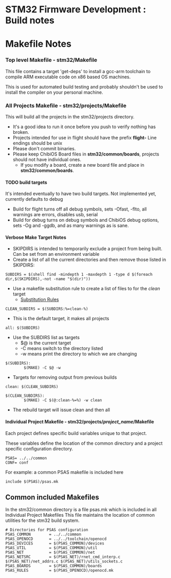 # STM32 Firmware Development : Build notes

# Makefile Notes

### Top level Makefile - stm32/Makefile

This file contains a target 'get-deps' to install a gcc-arm toolchain to compile ARM executable code on x86 based OS machines.

This is used for automated build testing and probably shouldn't be used to install the compiler on your personal machine.

### All Projects Makefile - stm32/projects/Makefile

This will build all the projects in the stm32/projects directory.

- It's a good idea to run it once before you push to verify nothing has broken.
- Projects intended for use in flight should have the prefix **flight-** Line endings should be unix
- Please don't commit binaries. 
- Please keep ChibiOS Board files in **stm32/common/boards**, projects should not have individual ones.
    - If you modify a board, create a new board file and place in **stm32/common/boards**.


#### TODO build targets
It's intended eventually to have two build targets. Not implemented yet, currently defaults to debug
- Build for flight turns off all debug symbols, sets -Ofast, -flto, all warnings are errors, disables usb, serial
- Build for debug turns on debug symbols and ChibiOS debug options, sets -Og and -ggdb, and as many warnings as is sane.

#### Verbose Make Target Notes
- SKIPDIRS is intended to temporarily exclude a project from being built. Can be set from an environment variable
- Create a list of all the current directories and then remove those listed in SKIPDIRS:

```
SUBDIRS = $(shell find -mindepth 1 -maxdepth 1 -type d $(foreach dir,$(SKIPDIRS),-not -name "$(dir)"))
```
- Use a makefile substitution rule to create a list of files to for the *clean* target
    - [Substitution Rules](http://www.gnu.org/software/make/manual/make.html#Substitution-Refs)

```
CLEAN_SUBDIRS = $(SUBDIRS:%=clean-%)
```

- This is the default target, it makes all projects

```
all: $(SUBDIRS)
```
- Use the SUBDIRS list as targets
    - $@ is the current target
    - -C means switch to the directory listed
    - -w means print the directory to which we are changing

```
$(SUBDIRS):
        $(MAKE) -C $@ -w
```

- Targets for removing output from previous builds

```
clean: $(CLEAN_SUBDIRS)

$(CLEAN_SUBDIRS): 
        $(MAKE) -C $(@:clean-%=%) -w clean

```
- The rebuild target will issue clean and then all

#### Individual Project Makefile - stm32/projects/*project_name*/Makefile

Each project defines specific build variables unique to that project.

These variables define the location of the common directory and a
project specific configuration directory.

```
PSAS= ../../common
CONF= conf
```

For example: a common PSAS makefile is included here

```
include $(PSAS)/psas.mk
```

## Common included Makefiles

In the stm32/common directory is a file psas.mk which is included in all Individual Project Makefiles
This file maintains the location of common utilities for the stm32 build system.

```
# Directories for PSAS configuration
PSAS_COMMON        = ../../common
PSAS_OPENOCD       = ../../toolchain/openocd
PSAS_DEVICES       = $(PSAS_COMMON)/devices                                                                        
PSAS_UTIL          = $(PSAS_COMMON)/util
PSAS_NET           = $(PSAS_COMMON)/net
PSAS_NETSRC        = $(PSAS_NET)/rnet_cmd_interp.c $(PSAS_NET)/net_addrs.c $(PSAS_NET)/utils_sockets.c
PSAS_BOARDS        = $(PSAS_COMMON)/boards
PSAS_RULES         = $(PSAS_OPENOCD)/openocd.mk
```


